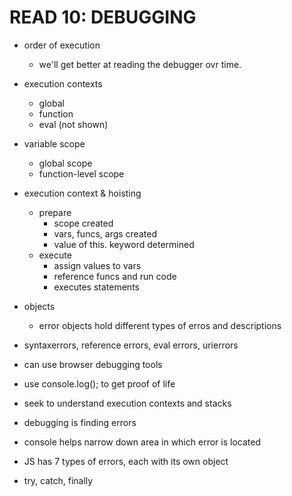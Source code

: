 # READ 10: DEBUGGING

- order of execution
  - we'll get better at reading the debugger ovr time.
- execution contexts
  - global
  - function
  - eval (not shown)
- variable scope
  - global scope
  - function-level scope
- execution context & hoisting
  - prepare
    - scope created
    - vars, funcs, args created
    - value of this. keyword determined
  - execute
    - assign values to vars
    - reference funcs and run code
    - executes statements
- objects
  - error objects hold different types of erros and descriptions
- syntaxerrors, reference errors, eval errors, urierrors
- can use browser debugging tools
- use console.log(); to get proof of life

- seek to understand execution contexts and stacks
- debugging is finding errors
- console helps narrow down area in which error is located
- JS has 7 types of errors, each with its own object
- try, catch, finally